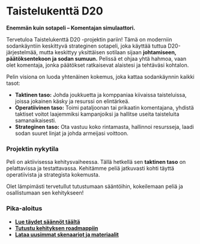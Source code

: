 # Taistelukenttä D20

**Enemmän kuin sotapeli – Komentajan simulaattori.**

Tervetuloa Taistelukenttä D20 -projektin pariin! Tämä on moderniin sodankäyntiin keskittyvä strateginen sotapeli, joka käyttää tuttua D20-järjestelmää, mutta keskittyy yksittäisen sotilaan sijaan **johtamiseen, päätöksentekoon ja sodan sumuun.** Pelissä et ohjaa yhtä hahmoa, vaan olet komentaja, jonka päätökset ratkaisevat alaistesi ja tehtäväsi kohtalon.

Pelin visiona on luoda yhtenäinen kokemus, joka kattaa sodankäynnin kaikki tasot:

* **Taktinen taso:** Johda joukkuetta ja komppaniaa kiivaissa taisteluissa, joissa jokainen käsky ja resurssi on elintärkeä.
* **Operatiivinen taso:** Toimi pataljoonan tai prikaatin komentajana, yhdistä taktiset voitot laajemmiksi kampanjoiksi ja hallitse useita taisteluita samanaikaisesti.
* **Strateginen taso:** Ota vastuu koko rintamasta, hallinnoi resursseja, laadi sodan suuret linjat ja johda armeijasi voittoon.

### Projektin nykytila

Peli on aktiivisessa kehitysvaiheessa. Tällä hetkellä sen **taktinen taso** on pelattavissa ja testattavassa. Kehitämme peliä jatkuvasti kohti täyttä operatiivista ja strategista kokemusta.

Olet lämpimästi tervetullut tutustumaan sääntöihin, kokeilemaan peliä ja osallistumaan sen kehitykseen!

### Pika-aloitus

* **[Lue täydet säännöt täältä](https://taistelukentta.github.io/)**
* **[Tutustu kehityksen roadmappiin](https://github.com/AkseliLarikka/taistelukentta.github.io/blob/main/roadmap.md)**
* **[Lataa uusimmat skenaariot ja materiaalit](linkki-materiaaleihin/)**
